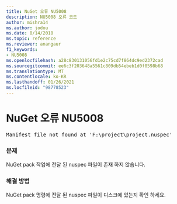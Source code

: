 ```yaml
---
title: NuGet 오류 NU5008
description: NU5008 오류 코드
author: mishra14
ms.author: jodou
ms.date: 8/14/2018
ms.topic: reference
ms.reviewer: anangaur
f1_keywords:
- NU5008
ms.openlocfilehash: a28c830131056fd1e2c75cd7f864dc9ed2372cad
ms.sourcegitcommit: ee6c3f203648a5561c809db54ebeb1d0f0598b68
ms.translationtype: MT
ms.contentlocale: ko-KR
ms.lasthandoff: 01/26/2021
ms.locfileid: "98778523"
---
```

# <a name="nuget-error-nu5008"></a>NuGet 오류 NU5008
<pre>Manifest file not found at 'F:\project\project.nuspec'</pre>

### <a name="issue"></a>문제

NuGet pack 작업에 전달 된 nuspec 파일이 존재 하지 않습니다.


### <a name="solution"></a>해결 방법

NuGet pack 명령에 전달 된 nuspec 파일이 디스크에 있는지 확인 하세요.

